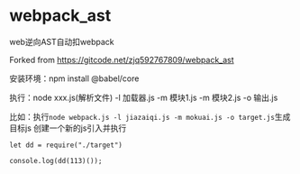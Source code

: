 # webpack_ast
web逆向AST自动扣webpack

Forked from <https://gitcode.net/zjq592767809/webpack_ast>

安装环境：npm install @babel/core


执行：node xxx.js(解析文件) -l 加载器.js -m 模块1.js -m 模块2.js -o 输出.js


比如：执行`node webpack.js -l jiazaiqi.js -m mokuai.js -o target.js`生成目标js
创建一个新的js引入并执行
```
let dd = require("./target")

console.log(dd(113)());



```
